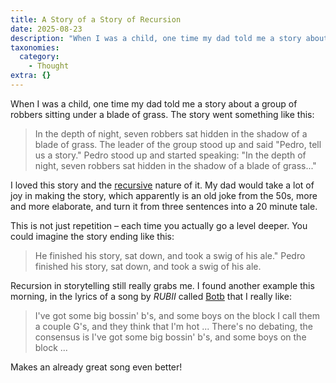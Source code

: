 ```yaml
---
title: A Story of a Story of Recursion
date: 2025-08-23
description: "When I was a child, one time my dad told me a story about a group of robbers sitting under a blade of grass. The story went something like this:  >..."
taxonomies:
  category:
    - Thought
extra: {}
---
```



When I was a child, one time my dad told me a story about a group of robbers sitting under a blade of grass. The story went something like this:

> In the depth of night, seven robbers sat hidden in the shadow of a blade of grass. The leader of the group stood up and said "Pedro, tell us a story."
> Pedro stood up and started speaking: "In the depth of night, seven robbers sat hidden in the shadow of a blade of grass..."

I loved this story and the [recursive](https://en.m.wikipedia.org/wiki/Recursion) nature of it. My dad would take a lot of joy in making the story, which apparently is an old joke from the 50s, more and more elaborate, and turn it from three sentences into a 20 minute tale.

This is not just repetition – each time you actually go a level deeper. You could imagine the story ending like this:

> He finished his story, sat down, and took a swig of his ale." Pedro finished his story, sat down, and took a swig of his ale.

Recursion in storytelling still really grabs me. I found another example this morning, in the lyrics of a song by _RUBII_ called [Botb](https://genius.com/Rubii-botb-lyrics) that I really like:

> I've got some big bossin' b's, and some boys on the block
> I call them a couple G's, and they think that I'm hot
> ...
> There's no debating, the consensus is
> I've got some big bossin' b's, and some boys on the block
> ...

Makes an already great song even better!

<style>a[href="#internal-link"] { color: #9b9b9b; text-decoration: none !important; }</style>